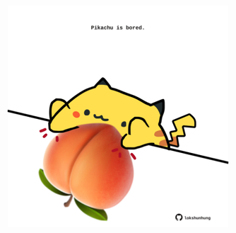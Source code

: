 <!-- built at 18/06/2023, 18:01:18 UTC -->
<p align="center">
  <img width="500" height="500" src="./ReadmeImage.svg">
</p>
